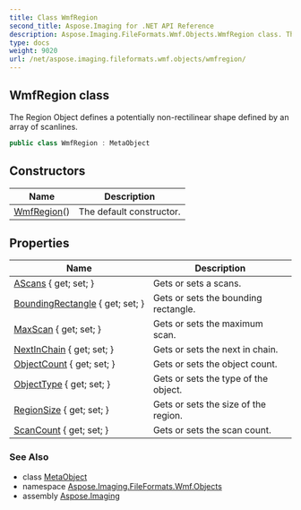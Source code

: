 ```yaml
---
title: Class WmfRegion
second_title: Aspose.Imaging for .NET API Reference
description: Aspose.Imaging.FileFormats.Wmf.Objects.WmfRegion class. The Region Object defines a potentially nonrectilinear shape defined by an array of scanlines
type: docs
weight: 9020
url: /net/aspose.imaging.fileformats.wmf.objects/wmfregion/
---
```

## WmfRegion class

The Region Object defines a potentially non-rectilinear shape defined by an array of scanlines.

```csharp
public class WmfRegion : MetaObject
```

## Constructors

| Name | Description |
| --- | --- |
| [WmfRegion](wmfregion/)() | The default constructor. |

## Properties

| Name | Description |
| --- | --- |
| [AScans](../../aspose.imaging.fileformats.wmf.objects/wmfregion/ascans/) { get; set; } | Gets or sets a scans. |
| [BoundingRectangle](../../aspose.imaging.fileformats.wmf.objects/wmfregion/boundingrectangle/) { get; set; } | Gets or sets the bounding rectangle. |
| [MaxScan](../../aspose.imaging.fileformats.wmf.objects/wmfregion/maxscan/) { get; set; } | Gets or sets the maximum scan. |
| [NextInChain](../../aspose.imaging.fileformats.wmf.objects/wmfregion/nextinchain/) { get; set; } | Gets or sets the next in chain. |
| [ObjectCount](../../aspose.imaging.fileformats.wmf.objects/wmfregion/objectcount/) { get; set; } | Gets or sets the object count. |
| [ObjectType](../../aspose.imaging.fileformats.wmf.objects/wmfregion/objecttype/) { get; set; } | Gets or sets the type of the object. |
| [RegionSize](../../aspose.imaging.fileformats.wmf.objects/wmfregion/regionsize/) { get; set; } | Gets or sets the size of the region. |
| [ScanCount](../../aspose.imaging.fileformats.wmf.objects/wmfregion/scancount/) { get; set; } | Gets or sets the scan count. |

### See Also

* class [MetaObject](../../aspose.imaging.fileformats.emf/metaobject/)
* namespace [Aspose.Imaging.FileFormats.Wmf.Objects](../../aspose.imaging.fileformats.wmf.objects/)
* assembly [Aspose.Imaging](../../)


